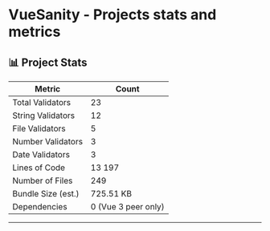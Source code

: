 # VueSanity - Projects stats and metrics

## 📊 Project Stats

| Metric | Count |
|--------|-------|
| Total Validators | 23 |
| String Validators | 12 |
| File Validators | 5 |
| Number Validators | 3 |
| Date Validators | 3 |
| Lines of Code | 13 197 |
| Number of Files | 249 |
| Bundle Size (est.) | 725.51 KB |
| Dependencies | 0 (Vue 3 peer only) |

---